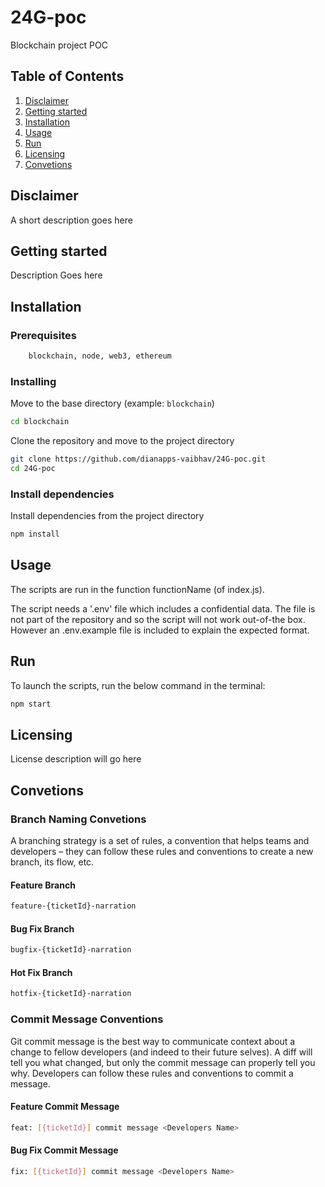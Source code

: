 # 24G-poc
Blockchain project POC

## Table of Contents
1. [Disclaimer](#Disclaimer)
2. [Getting started](#Getting)
3. [Installation](#Installation)
4. [Usage](#Usage)
5. [Run](#Run)
6. [Licensing](#Licensing)
7. [Convetions](#Convetions)

## Disclaimer
A short description goes here


## Getting started
Description Goes here


## Installation
### Prerequisites
```sh
    blockchain, node, web3, ethereum
```

### Installing

Move to the base directory (example: `blockchain`)

```sh
cd blockchain
```

Clone the repository and move to the project directory

```sh
git clone https://github.com/dianapps-vaibhav/24G-poc.git
cd 24G-poc
```

### Install dependencies

Install dependencies from the project directory

```sh
npm install
```


## Usage

The scripts are run in the function functionName (of index.js).

The script needs a '.env' file which includes a confidential data. The file is not part of the repository and so the script will not work out-of-the box. However an .env.example file is included to explain the expected format.


## Run

To launch the scripts, run the below command in the terminal:

```sh
npm start
```


## Licensing
License description will go here

## Convetions
### Branch Naming Convetions
A branching strategy is a set of rules, a convention that helps teams and developers – they can follow these rules and conventions to create a new branch, its flow, etc.

#### Feature Branch
```sh
feature-{ticketId}-narration
```

#### Bug Fix Branch
```sh
bugfix-{ticketId}-narration
```

#### Hot Fix Branch
```sh
hotfix-{ticketId}-narration
```

### Commit Message Conventions
Git commit message is the best way to communicate context about a change to fellow developers (and indeed to their future selves). A diff will tell you what changed, but only the commit message can properly tell you why. Developers can follow these rules and conventions to commit a message.

#### Feature Commit Message
```sh
feat: [{ticketId}] commit message <Developers Name>
```

#### Bug Fix Commit Message
```sh
fix: [{ticketId}] commit message <Developers Name>
```
